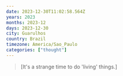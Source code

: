 ```yaml
---
date: 2023-12-30T11:02:58.564Z
years: 2023
months: 2023-12
days: 2023-12-30
city: Guarulhos
country: Brazil
timezone: America/Sao_Paulo
categories: ["thought"]
---
```

> [It's a strange time to do 'living' things.]
